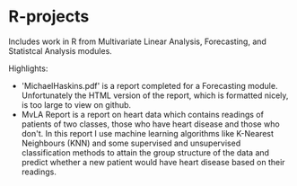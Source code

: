 # R-projects
Includes work in R from Multivariate Linear Analysis, Forecasting, and Statistcal Analysis modules.

Highlights: 
- 'MichaelHaskins.pdf' is a report completed for a Forecasting module. Unfortunately the HTML version of the report, which is formatted nicely, is too large to view on github.
- MvLA Report is a report on heart data which contains readings of patients of two classes, those who have heart disease and those who don't. In this report I use machine learning algorithms like K-Nearest Neighbours (KNN) and some supervised and unsupervised classification methods to attain the group structure of the data and predict whether a new patient would have heart disease based on their readings.
